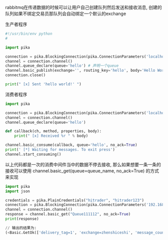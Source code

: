 rabbitmq在传递数据的时候可以让用户自己创建队列然后发送和接收消息, 创建的队列如果不绑定交易员那队列会自动绑定一个默认的exchange

生产者程序

```python
#!/usr/bin/env python
# 

import pika

connection = pika.BlockingConnection(pika.ConnectionParameters('localhost'))
channel = connection.channel()
channel.queue_declare(queue='hello') # 声明一个queue
channel.basic_publish(exchange='', routing_key='hello', body='Hello World!')
connection.close()

print(" [x] Sent 'hello world!' ")
```


消费者程序

```python
import pika

connection = pika.BlockingConnection(pika.ConnectionParameters('localhost'))
channel = connection.channel()
channel.queue_declare(queue='hello')

def callback(ch, method, properties, body):
    print(" [x] Received %r " % body)

channel.basic_consume(callback, queue='hello', no_ack=True)
print(' [*] Waiting for messages. To exit press')
channel.start_consuming()
```

以上代码都是一次的消费中间件当中的数据不停去接收, 那么如果想要一条一条的接收可以使用 channel.basic_get(queue=queue_name, no_ack=True) 的方式来实现

```python
import pika
import json

credentials = pika.PlainCredentials("hitrader", "hitrader123")
connection = pika.BlockingConnection(pika.ConnectionParameters('192.168.99.234', 5672, '/', credentials))
channel = connection.channel()
response = channel.basic_get("Queue111112", no_ack=True)
print(response)

// 输出的结果为:
(<Basic.GetOk(['delivery_tag=1', 'exchange=zhenshiceshi', 'message_count=997', 'redelivered=False', 'routing_key=111112'])>, <BasicProperties>, b'{"aaa": 123, "bbb": 456}')
```
